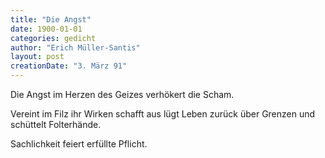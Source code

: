 ```yaml
---
title: "Die Angst"
date: 1900-01-01
categories: gedicht
author: "Erich Müller-Santis"
layout: post
creationDate: "3. März 91"
---
```

Die Angst
im Herzen des Geizes
verhökert die Scham.

Vereint im Filz ihr Wirken
schafft aus
lügt Leben zurück über Grenzen
und schüttelt Folterhände.

Sachlichkeit feiert
erfüllte Pflicht.
